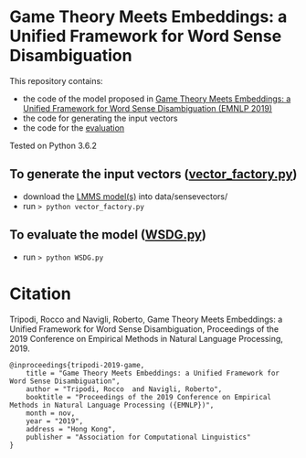 # Game Theory Meets Embeddings: a Unified Framework for Word Sense Disambiguation
This repository contains:
* the code of the model proposed in [Game Theory Meets Embeddings: a Unified Framework for Word Sense Disambiguation (EMNLP 2019)](http://wwwusers.di.uniroma1.it/~navigli/pubs/EMNLP_2019_TripodiNavigli.pdf)
* the code for generating the input vectors
* the code for the [evaluation](https://www.aclweb.org/anthology/E17-1010/)

Tested on Python 3.6.2

## To generate the input vectors ([vector_factory.py](https://github.com/roccotrip/wsd_games_emb/blob/master/vector_factory.py))
* download the [LMMS model(s)](https://github.com/danlou/LMMS#download-sense-embeddings) into data/sensevectors/
* run ```> python vector_factory.py```

## To evaluate the model ([WSDG.py](https://github.com/roccotrip/wsd_games_emb/blob/master/WSDG.py))
* run ```> python WSDG.py```

# Citation
Tripodi, Rocco and Navigli, Roberto, Game Theory Meets Embeddings: a Unified Framework for Word Sense Disambiguation, Proceedings of the 2019 Conference on Empirical Methods in Natural Language Processing, 2019.

```
@inproceedings{tripodi-2019-game,
    title = "Game Theory Meets Embeddings: a Unified Framework for Word Sense Disambiguation",
    author = "Tripodi, Rocco  and Navigli, Roberto",
    booktitle = "Proceedings of the 2019 Conference on Empirical Methods in Natural Language Processing ({EMNLP})",
    month = nov,
    year = "2019",
    address = "Hong Kong",
    publisher = "Association for Computational Linguistics"
}
```
